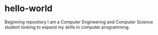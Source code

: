 # hello-world
Beginning repository
I am a Computer Engineering and Computer Science student looking to expand my skills in computer programming.
